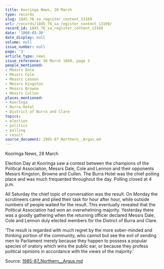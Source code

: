 ```yaml
---
title: Kooringa News, 28 March
type: records
slug: 1845_76_sa_register_content_13169
url: /records/1845_76_sa_register_content_13169/
record_id: 1845_76_sa_register_content_13169
date: '1860-03-30'
date_display: null
volume: null
issue_number: null
page: '3'
article_type: news
issue_reference: 30 March 1860, page 3
people_mentioned:
- Messrs Dale
- Messrs Cole
- Messrs Lennon
- Messrs Kingston
- Messrs Browne
- Messrs Cullen
places_mentioned:
- Kooringa
- Burra Hotel
- District of Burra and Clare
topics:
- election
- politics
- polling
- result
source_document: 1985-87_Northern__Argus.md
---
```


Kooringa News, 28 March

Election Day at Kooringa saw a contest between the champions of the Political Association, Messrs Dale, Cole and Lennon and their opponents Messrs Kingston, Browne and Cullen.  The Burra Hotel was the chief polling place and was much frequented throughout the day.  Polling closed at 4 p.m.

All Saturday the chief topic of conversation was the result.  On Monday the scrutineers came and plied their task for hour after hour, while outside numbers of people waited for the result.  This eventually revealed that the Political Association had won an overwhelming majority.  Yesterday there was a goodly gathering when the returning officer declared Messrs Dale, Cole and Lennon duly elected members for the District of Burra and Clare.

‘The result is regarded with much regret by the more sober-minded and thinking portion of the community, who cannot but see the evil of sending men to Parliament merely because they happen to possess a popular species of oratory which wins the public ear, or because they profess political opinions in accordance with the views of the majority.’

Source: [1985-87_Northern__Argus.md](/downloads/markdown/1985-87_Northern__Argus.md)
